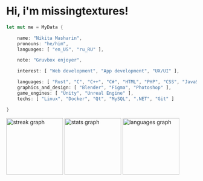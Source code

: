 # Hi, i'm missingtextures!

```rust
let mut me = MyData {

    name: "Nikita Masharin",
    pronouns: "he/him",
    languages: [ "en_US", "ru_RU" ],

    note: "Gruvbox enjoyer",

    interest: [ "Web development", "App development", "UX/UI" ],

    languages: [ "Rust", "C", "C++", "C#", "HTML", "PHP", "CSS", "JavaScript", "Python", "sh" ],
    graphics_and_design: [ "Blender", "Figma", "Photoshop" ],
    game_engines: [ "Unity", "Unreal Engine" ],
    techs: [ "Linux", "Docker", "Qt", "MySQL", ".NET", "Git" ]

}
```

<img src="https://streak-stats.demolab.com?user=mssngtxtrs&locale=en&mode=weekly&theme=github_dark&hide_border=true&border_radius=5&order=3" height="150" alt="streak graph"  />

<img src="https://github-readme-stats.vercel.app/api?username=mssngtxtrs&hide_title=false&hide_rank=false&show_icons=true&include_all_commits=false&count_private=true&disable_animations=false&theme=github_dark&locale=en&hide_border=true&order=1" height="150" alt="stats graph"  />

<img src="https://github-readme-stats.vercel.app/api/top-langs?username=mssngtxtrs&locale=en&hide_title=false&layout=compact&card_width=320&langs_count=5&theme=github_dark&hide_border=true&order=2" height="150" alt="languages graph"  />